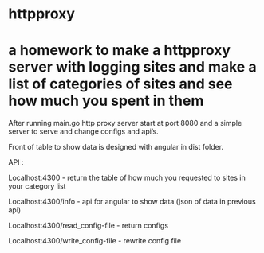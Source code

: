 # httpproxy
<h1>a homework to make a httpproxy server with logging sites and make a list of categories of sites and see how much you spent in them </h1>
After running main.go http proxy server start at port 8080 and a simple server to serve and change configs and api’s. 

Front of table to show data is designed with angular in dist folder. 

API : 

Localhost:4300 - return the table of how much you requested to sites in your category list 

Localhost:4300/info - api for angular to show data (json of data in previous api) 

Localhost:4300/read_config-file - return configs 

Localhost:4300/write_config-file - rewrite config file 
